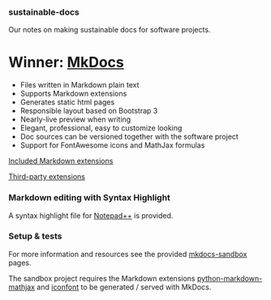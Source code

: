 ### sustainable-docs

Our notes on making sustainable docs for software projects.

# Winner: **[MkDocs](http://www.mkdocs.org/)**

- Files written in Markdown plain text
- Supports Markdown extensions
- Generates static html pages
- Responsible layout based on Bootstrap 3
- Nearly-live preview when writing
- Elegant, professional, easy to customize looking
- Doc sources can be versioned together with the software project
- Support for FontAwesome icons and MathJax formulas

[Included Markdown extensions](https://pythonhosted.org/Markdown/extensions/index.html)

[Third-party extensions ](https://github.com/waylan/Python-Markdown/wiki/Third-Party-Extensions)

### Markdown editing with Syntax Highlight

A syntax highlight file for [Notepad++](http://notepad-plus-plus.org/) is provided.

### Setup & tests

For more information and resources see the provided [mkdocs-sandbox](https://github.com/EdyJ/sustainable-docs/tree/master/mkdocs-sandbox) pages.

The sandbox project requires the Markdown extensions [python-markdown-mathjax](https://github.com/mayoff/python-markdown-mathjax) and [iconfont](https://github.com/MadLittleMods/markdown-icons) to be generated / served with MkDocs.

